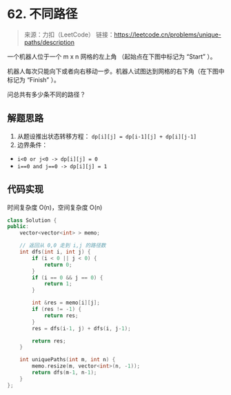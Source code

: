 ﻿# 62. 不同路径
> 来源：力扣（LeetCode）
链接：https://leetcode.cn/problems/unique-paths/description

一个机器人位于一个 m x n 网格的左上角 （起始点在下图中标记为 “Start” ）。

机器人每次只能向下或者向右移动一步。机器人试图达到网格的右下角（在下图中标记为 “Finish” ）。

问总共有多少条不同的路径？

## 解题思路
1. 从题设推出状态转移方程：
`dp[i][j] = dp[i-1][j] + dp[i][j-1]`
2. 边界条件：
- `i<0 or j<0 -> dp[i][j] = 0`
- `i==0 and j==0 -> dp[i][j] = 1`



## 代码实现
时间复杂度 O(n)，空间复杂度 O(n)
```cpp
class Solution {
public:
    vector<vector<int> > memo;

    // 返回从 0,0 走到 i,j 的路径数
    int dfs(int i, int j) {
        if (i < 0 || j < 0) {
            return 0;
        }
        if (i == 0 && j == 0) {
            return 1;
        }

        int &res = memo[i][j];
        if (res != -1) {
            return res;
        }
        res = dfs(i-1, j) + dfs(i, j-1);

        return res;
    }

    int uniquePaths(int m, int n) {
        memo.resize(m, vector<int>(n, -1));
        return dfs(m-1, n-1);
    }
};
```
